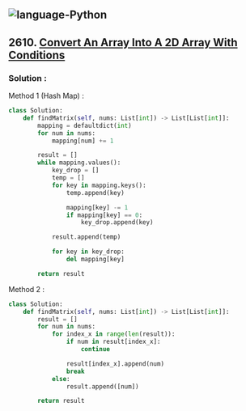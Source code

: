 ![language-Python](https://img.shields.io/badge/%20-Python-ffd43b?style=for-the-badge&logo=PYTHON)
---

## 2610. [Convert An Array Into A 2D Array With Conditions](https://leetcode.com/problems/convert-an-array-into-a-2d-array-with-conditions)

### Solution :

Method 1 (Hash Map) :
```python
class Solution:
    def findMatrix(self, nums: List[int]) -> List[List[int]]:
        mapping = defaultdict(int)
        for num in nums:
            mapping[num] += 1

        result = []
        while mapping.values():
            key_drop = []
            temp = []
            for key in mapping.keys():
                temp.append(key)

                mapping[key] -= 1
                if mapping[key] == 0:
                    key_drop.append(key)

            result.append(temp)

            for key in key_drop:
                del mapping[key]

        return result
```

Method 2 :
```python
class Solution:
    def findMatrix(self, nums: List[int]) -> List[List[int]]:
        result = []
        for num in nums:
            for index_x in range(len(result)):
                if num in result[index_x]:
                    continue

                result[index_x].append(num)
                break
            else:
                result.append([num])

        return result
```
